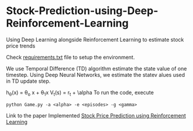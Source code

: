 # Stock-Prediction-using-Deep-Reinforcement-Learning
Using Deep Learning alongside Reinforcement Learning to estimate stock price trends

Check [requirements.txt](requirements.txt) file to setup the environment.

We use Temporal Difference (TD) algorithm estimate the state value of one timestep. Using Deep Neural Networks,
we estimate the statev alues used in TD update step.

h<sub>&theta;</sub>(x) = &theta;<sub>o</sub> x + &theta;<sub>1</sub>x
V<sub>t</sub>(s) = r<sub>t</sub> + \alpha
To run the code, execute
```
python Game.py -a <alpha> -e <episodes> -g <gamma>
```

Link to the paper Implemented [Stock Price Prediction using Reinforcement Learning](https://ieeexplore.ieee.org/document/931880)

